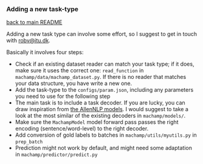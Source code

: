 ### Adding a new task-type
[back to main README](../README.md)

Adding a new task type can involve some effort, so I suggest to get in touch with robv@itu.dk.

Basically it involves four steps:

* Check if an existing dataset reader can match your task type; if it does, make sure it uses
  the correct one: `read_function` in `machamp/data/machamp_dataset.py`. If there is no reader that matches your data
  structure, you have write a new one.
* Add the task-type to the `configs/param.json`, including any parameters you need to use for
  the following step
* The main task is to include a task decoder. If you are lucky, you can draw inspiration from
  [the AllenNLP models](https://github.com/allenai/allennlp-models). I would suggest
  to take a look at the most similar of the existing decoders in `machamp/models/`.
* Make sure the `MachampModel` model forward pass passes the right encoding (sentence/word-level)
  to the right decoder.
* Add conversion of gold labels to batches in `machamp/utils/myutils.py` in `prep_batch`
* Prediction might not work by default, and might need some adaptation in `machamp/predictor/predict.py`

